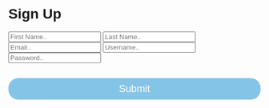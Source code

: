 <!DOCTYPE html>
<html lang="en">
<head>
  <meta charset="UTF-8">
  <meta name="viewport" content="width=device-width, initial-scale=1.0">
  <title>Sign Up</title>
  <link rel="stylesheet" href="myStyle.css">
  <style> 
    body{
  background: url('https://images.wallpapersden.com/image/download/small-memory_am1pa2aUmZqaraWkpJRobWllrWdma2U.jpg');
  background-size: cover;
  font-family: Arial;
}

.wrap{
  max-width: 350px;
  border-radius: 20px;
  margin:auto;
  background:rgba(0,0,0,0.8,);
  box-sizing:border-box;
  padding:40px;
  color:#fff;
  margin-top:100px;
}

h1{
  text-align: center;
}

input[type=text],input[type=password] {
  width: 100%;
  box-sizing: border-box;
  padding: 12px 5px;
  background:rgba(0,0,0,0.1,);
  outline:none;
  border:none;
  border-bottom: 1px dotted #fff;
  color:#fff;
  border-radius:5px;
  margin:5px;
  font-weight:bold;
}
input[type=submit]{
  width:100%;
  box-sizing:border-box;
  padding: 10px 0;
  margin-top:30px;
  outline:none;
  border:none;
  background:#50adde;
  opacity:0.7;
  border-radius:20px;
  font-size: 20px;
  color:#fff;
}

input[type=submit]:hover{
  background:#003366;
  opacity:0.7;

}
</style>
</head>
<body>
  <div class="wrap">
  <h1>Sign Up</h1>

  <form id='SignUpForm'>
    <input type='text' placeholder ='First Name..' required>
    <input type='text' placeholder ='Last Name..' required>
    <input type='text' placeholder ='Email..' required>
    <input type='text' placeholder ='Username..' required>
    <input type='Password' placeholder ='Password..' required>
    <input type='submit' value = 'Submit'> 

  </form>

  </div>
</body>
</html>
